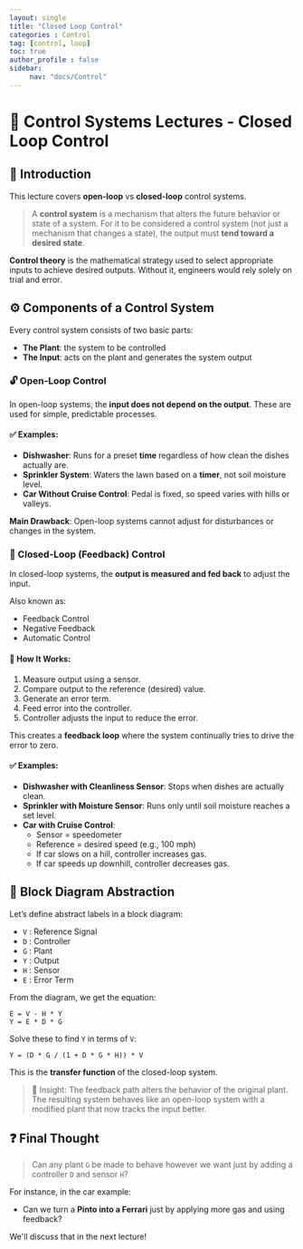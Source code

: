 ```yaml
---
layout: single
title: "Closed Loop Control"
categories : Control 
tag: [control, loop]
toc: true
author_profile : false
sidebar:
     nav: "docs/Control"
---
```




# 🚗 Control Systems Lectures - Closed Loop Control

## 🎯 Introduction

This lecture covers **open-loop** vs **closed-loop** control systems.

> A **control system** is a mechanism that alters the future behavior or state of a system. For it to be considered a control system (not just a mechanism that changes a state), the output must **tend toward a desired state**.

**Control theory** is the mathematical strategy used to select appropriate inputs to achieve desired outputs. Without it, engineers would rely solely on trial and error.

## ⚙️ Components of a Control System

Every control system consists of two basic parts:

- **The Plant**: the system to be controlled
- **The Input**: acts on the plant and generates the system output

### 🔓 Open-Loop Control

In open-loop systems, the **input does not depend on the output**. These are used for simple, predictable processes.

#### ✅ Examples:

- **Dishwasher**: Runs for a preset **time** regardless of how clean the dishes actually are.
- **Sprinkler System**: Waters the lawn based on a **timer**, not soil moisture level.
- **Car Without Cruise Control**: Pedal is fixed, so speed varies with hills or valleys.

**Main Drawback**: Open-loop systems cannot adjust for disturbances or changes in the system.

### 🔁 Closed-Loop (Feedback) Control

In closed-loop systems, the **output is measured and fed back** to adjust the input.

Also known as:

- Feedback Control
- Negative Feedback
- Automatic Control

#### 🧠 How It Works:

1. Measure output using a sensor.
2. Compare output to the reference (desired) value.
3. Generate an error term.
4. Feed error into the controller.
5. Controller adjusts the input to reduce the error.

This creates a **feedback loop** where the system continually tries to drive the error to zero.

#### ✅ Examples:

- **Dishwasher with Cleanliness Sensor**: Stops when dishes are actually clean.
- **Sprinkler with Moisture Sensor**: Runs only until soil moisture reaches a set level.
- **Car with Cruise Control**:
  - Sensor = speedometer
  - Reference = desired speed (e.g., 100 mph)
  - If car slows on a hill, controller increases gas.
  - If car speeds up downhill, controller decreases gas.

## 📐 Block Diagram Abstraction

Let’s define abstract labels in a block diagram:

- `V` : Reference Signal
- `D` : Controller
- `G` : Plant
- `Y` : Output
- `H` : Sensor
- `E` : Error Term

From the diagram, we get the equation:

```
E = V - H * Y
Y = E * D * G
```

Solve these to find `Y` in terms of `V`:

```
Y = (D * G / (1 + D * G * H)) * V
```

This is the **transfer function** of the closed-loop system.

> 🎯 Insight: The feedback path alters the behavior of the original plant. The resulting system behaves like an open-loop system with a modified plant that now tracks the input better.

## ❓ Final Thought

> Can any plant `G` be made to behave however we want just by adding a controller `D` and sensor `H`?

For instance, in the car example:

- Can we turn a **Pinto into a Ferrari** just by applying more gas and using feedback?

We'll discuss that in the next lecture!







